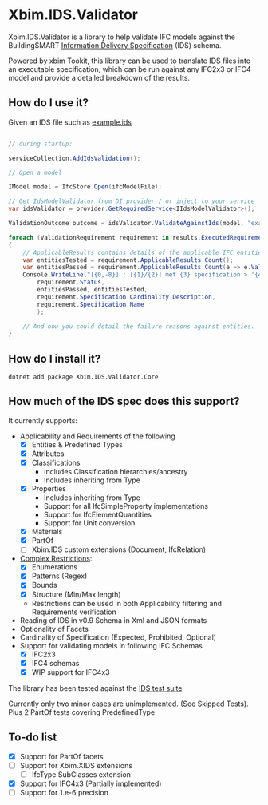 # Xbim.IDS.Validator


Xbim.IDS.Validator is a library to help validate IFC models against the 
BuildingSMART [Information Delivery Specification](https://github.com/buildingSMART/IDS/tree/master/Documentation) (IDS) schema.

Powered by xbim Tookit, this library can be used to translate IDS files into an executable specification, 
which can be run against any IFC2x3 or IFC4 model and provide a detailed breakdown of the results.


## How do I use it?

Given an IDS file such as [example.ids](https://raw.githubusercontent.com/andyward/Xbim.IDS.Validator/master/Xbim.IDS.Validator.Core.Tests/TestModels/Example.ids?token=GHSAT0AAAAAABYNDJ4NB3E6GAGY7ZR7QFNQY5O2P3Q])


```csharp

// during startup:

serviceCollection.AddIdsValidation();

// Open a model

IModel model = IfcStore.Open(ifcModelFile);

// Get IdsModelValidator from DI provider / or inject to your service
var idsValidator = provider.GetRequiredService<IIdsModelValidator>();

ValidationOutcome outcome = idsValidator.ValidateAgainstIds(model, "example.ids", logger)

foreach (ValidationRequirement requirement in results.ExecutedRequirements)
{
    // ApplicableResults contains details of the applicable IFC entities tested
    var entitiesTested = requirement.ApplicableResults.Count();
    var entitiesPassed = requirement.ApplicableResults.Count(e => e.ValidationStatus == ValidationStatus.Pass);
    Console.WriteLine("[{0,-8}] : [{1}/{2}] met {3} specification > '{4}' ", 
        requirement.Status, 
        entitiesPassed, entitiesTested,
        requirement.Specification.Cardinality.Description, 
        requirement.Specification.Name
        );

    // And now you could detail the failure reasons against entities.
}
```

## How do I install it?

```
dotnet add package Xbim.IDS.Validator.Core
```

## How much of the IDS spec does this support?

It currently supports:
- Applicability and Requirements of the following
    - [x] Entities & Predefined Types
    - [x] Attributes
    - [x] Classifications
        - Includes Classification hierarchies/ancestry
        - Includes inheriting from Type
    - [x] Properties
        - Includes inheriting from Type
        - Support for all IfcSimpleProperty implementations
        - Support for IfcElementQuantities
        - Support for Unit conversion
    - [x] Materials
    - [x] PartOf
    - [ ] Xbim.IDS custom extensions (Document, IfcRelation)
- [Complex Restrictions](https://github.com/buildingSMART/IDS/blob/master/Documentation/restrictions.md):
    - [x] Enumerations
    - [x] Patterns (Regex)
    - [x] Bounds
    - [x] Structure (Min/Max length)
    - Restrictions can be used in both Applicability filtering and Requirements verification
- Reading of IDS in v0.9 Schema in Xml and JSON formats
- Optionality of Facets
- Cardinality of Specification (Expected, Prohibited, Optional)
- Support for validating models in following IFC Schemas
    - [x] IFC2x3
    - [x] IFC4 schemas
    - [x] WIP support for IFC4x3

The library has been tested against the [IDS test suite](https://github.com/buildingSMART/IDS/blob/master/Documentation/developer-guide.md#checking-ids-against-ifc)

Currently only two minor cases are unimplemented. (See Skipped Tests). Plus 2 PartOf tests covering PredefinedType 

## To-do list

- [x] Support for PartOf facets
- [ ] Support for Xbim.XIDS extensions
    - [ ] IfcType SubClasses extension
- [x] Support for IFC4x3 (Partially implemented)
- [ ] Support for 1.e-6 precision
